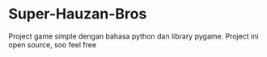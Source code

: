 # Super-Hauzan-Bros
Project game simple dengan bahasa python dan library pygame. Project ini open source, soo feel free
